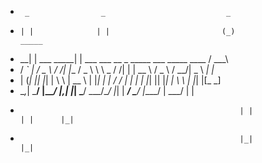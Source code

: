 -      _                _                           _
-     | |              | |                         (_)                                _____
-   __| |  ___    _____| |       ___  ___       __  _  _____    ___    _____ ____    /  ___\
-  / _` | / _ \  /   _/| |___   / _ \ \  \  _  /  /| | | __ \  / _ \  /  __/|  _ \  _| |_    
- | (_| || |_| | \  \  |  __ \ | |_| | |  \/ \/  | | | | |_| || |_| | \  \  | |_| |[_   _]
-  \__,_| \___/ |____/ |_,| |_| \___/   \___/\__/  |_| | ___/  \___/ |____/ | ___/   | |
-                                                      | |                  | |      |_|
-                                                      |_|                  |_|


